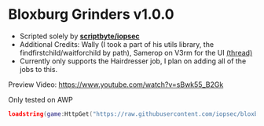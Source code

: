 # Bloxburg Grinders v1.0.0
- Scripted solely by [**scriptbyte/iopsec**](https://v3rm.net/members/scriptbyte.10844/)
- Additional Credits: Wally (I took a part of his utils library, the findfirstchild/waitforchild by path), Samerop on V3rm for the UI [(thread)](https://v3rm.net/threads/aero-a-simple-roblox-ui-library.16860/)
- Currently only supports the Hairdresser job, I plan on adding all of the jobs to this.

Preview Video: https://www.youtube.com/watch?v=sBwk55_B2Gk

Only tested on AWP

```lua
loadstring(game:HttpGet("https://raw.githubusercontent.com/iopsec/bloxburg-grinders/refs/heads/main/main.lua"))();
```
